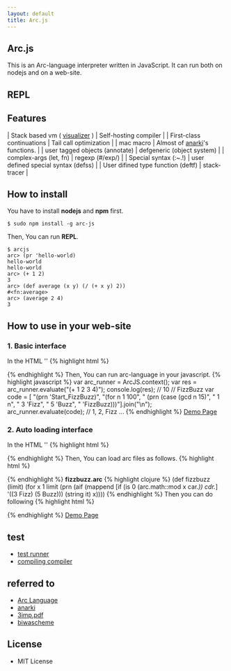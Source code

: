 ```yaml
---
layout: default
title: Arc.js
---
```


## Arc.js

This is an Arc-language interpreter written in JavaScript. It can run both on nodejs and on a web-site.

## REPL

<div id="repl">
  <div id="repl-txt"></div>
  <div id="holder"></div>
</div>

## Features

| Stack based vm ( [visualizer](stack_visualizer.html) ) | Self-hosting compiler                                                  |
| First-class continuations                              | Tail call optimization                                                 |
| mac macro                                              | Almost of [anarki](https://github.com/arclanguage/anarki)'s functions. |
| user tagged objects (annotate)                         | defgeneric (object system)                                             |
| complex-args (let, fn)                                 | regexp (#/exp/)                                                        |
| Special syntax (:~.!)                                  | user defined special syntax (defss)                                    |
| User difined type function (deftf)                     | stack-tracer                                                           |

## How to install

You have to install __nodejs__ and __npm__ first.

    $ sudo npm install -g arc-js

Then, You can run __REPL__.

    $ arcjs
    arc> (pr 'hello-world)
    hello-world
    hello-world
    arc> (+ 1 2)
    3
    arc> (def average (x y) (/ (+ x y) 2))
    #<fn:average>
    arc> (average 2 4)
    3

## How to use in your web-site

### 1. Basic interface
In the HTML '<head>'
{% highlight html %}
<script type="text/javascript" src="arc.min.js"></script>
{% endhighlight %}
Then, You can run arc-language in your javascript.
{% highlight javascript %}
var arc_runner = ArcJS.context();
var res = arc_runner.evaluate("(+ 1 2 3 4)");
console.log(res); // 10
// FizzBuzz
var code = [
 "(prn 'Start_FizzBuzz)",
 "(for n 1 100",
 "  (prn (case (gcd n 15)",
 "         1 n",
 "         3 'Fizz",
 "         5 'Buzz",
 "         'FizzBuzz)))"].join("\n");
arc_runner.evaluate(code);  // 1, 2, Fizz ...
{% endhighlight %}
[Demo Page](demo_01.html)

### 2. Auto loading interface
In the HTML '<head>'
{% highlight html %}
<script type="text/javascript" src="arc.min.js"></script>
<!-- jQuery is required in arc-loader.js -->
<script type="text/javascript" src="jquery.min.js"></script>
<script type="text/javascript" src="arc-loader.js"></script>
{% endhighlight %}
Then, You can load arc files as follows.
{% highlight html %}
<script type="text/arc" src="fizzbuzz.arc"></script>
{% endhighlight %}
__fizzbuzz.arc__
{% highlight clojure %}
(def fizzbuzz (limit)
  (for x 1 limit
    (prn
      (aif (mappend [if (is 0 (arc.math::mod x car._)) cdr._] '((3 Fizz) (5 Buzz)))
           (string it)
           x))))
{% endhighlight %}
Then you can do following
{% highlight html %}
<script type="text/arc">
(fizzbuzz 3)
(fizzbuzz 100)
</script>
{% endhighlight %}
[Demo Page](demo_02.html)

## test

- [test runner](http://smihica.com/arc-js/test/unit.html)
- [compiling compiler](http://smihica.com/arc-js/test/compiling-compiler.html)

## referred to

- [Arc Language](http://arclanguage.github.io/)
- [anarki](https://github.com/arclanguage/anarki)
- [3imp.pdf](http://www.cs.indiana.edu/~dyb/papers/3imp.pdf)
- [biwascheme](http://www.biwascheme.org/)

## License

- MIT License
